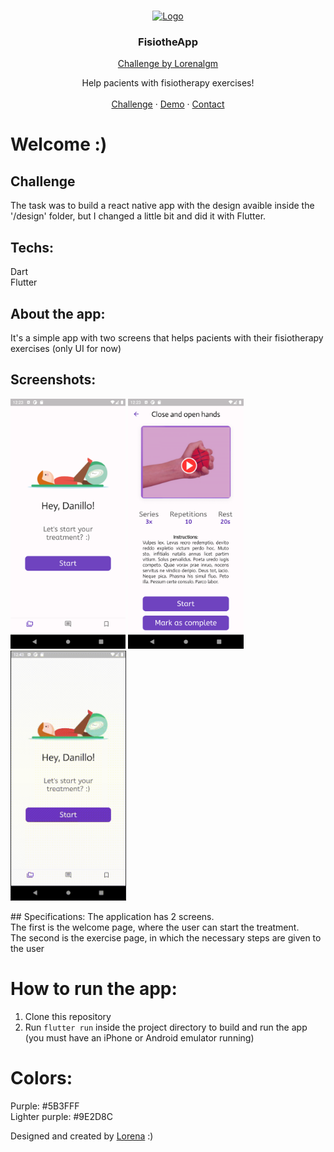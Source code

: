 <br />
<p align="center">
  <a href="">
    <img src="https://trello-attachments.s3.amazonaws.com/590fa896d2d25e50583de620/454x230/b4f0ac806028e2f622659cfdf6f8201b/Deepin_Screenshot_selecionar_%C3%A1rea_20200516205201.png" alt="Logo" width="120" height="80">
  </a>

  <h3 align="center">FisiotheApp</h3>
  <p align="center"><a href="https://github.com/Lorenalgm/">Challenge by Lorenalgm</a></p>

  <p align="center">
    Help pacients with fisiotherapy exercises!
       <br />
    <br />
    <a href="https://github.com/Lorenalgm/fisiotheapp">Challenge</a>
    ·
    <a href="https://www.figma.com/file/uXypa05KY3xRC1cZbhqXAJ/FisiotherApp?node-id=2%3A185">Demo</a>
    ·
    <a href="https://www.linkedin.com/in/danilloism/">Contact</a>
  </p>
</p>



# Welcome :)

## Challenge
The task was to build a react native app with the design avaible inside the '/design' folder, but I changed a little bit and did it with Flutter.
## Techs: 
Dart<br>
Flutter

## About the app: 
It's a simple app with two screens that helps pacients with their fisiotherapy exercises (only UI for now)

## Screenshots:
<p>
    <img src="https://github.com/danilloism/fisiotherapp/blob/master/screenshots/initial_page.png" alt="Initital page with a welcome message and a button to start the exercise." height="400" />
    <img src="https://github.com/danilloism/fisiotherapp/blob/master/screenshots/exercise_page.png" height="400" />
    <img src="https://github.com/danilloism/fisiotherapp/blob/master/screenshots/recording.gif" height="400" />
</p>
## Specifications:
The application has 2 screens.<br>
The first is the welcome page, where the user can start the treatment.<br>
The second is the exercise page, in which the necessary steps are given to the user

# How to run the app:
1. Clone this repository
2. Run ```flutter run``` inside the project directory to build and run the app (you must have an iPhone or Android emulator running)

# Colors:
Purple: #5B3FFF<br>
Lighter purple: #9E2D8C

Designed and created by  <a href="https://github.com/Lorenalgm">Lorena</a> :)
